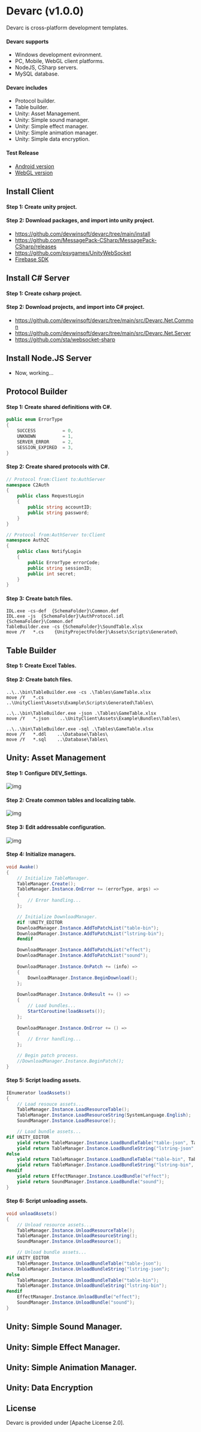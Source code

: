 # Devarc (v1.0.0)
Devarc is cross-platform development templates.

#### Devarc supports ####
- Windows development evironment.
- PC, Mobile, WebGL client platforms.
- NodeJS, CSharp servers.
- MySQL database.

#### Devarc includes ####
- Protocol builder.
- Table builder.
- Unity: Asset Management.
- Unity: Simple sound manager.
- Unity: Simple effect manager.
- Unity: Simple animation manager.
- Unity: Simple data encryption.

#### Test Release ####
- [Android version](http://ec2-52-78-42-13.ap-northeast-2.compute.amazonaws.com/devarc.apk)
- [WebGL version](https://ec2-52-78-42-13.ap-northeast-2.compute.amazonaws.com:3000/index.html)


## Install Client ##
#### Step 1: Create unity project. ####
#### Step 2: Download packages, and import into unity project. ####
  * https://github.com/devwinsoft/devarc/tree/main/install
  * https://github.com/MessagePack-CSharp/MessagePack-CSharp/releases
  * https://github.com/psygames/UnityWebSocket
  * [Firebase SDK](https://firebase.google.com/download/unity?hl=ko)
    

## Install C# Server ##
#### Step 1: Create csharp project. ####
#### Step 2: Download projects, and import into C# project. ####
  * https://github.com/devwinsoft/devarc/tree/main/src/Devarc.Net.Common
  * https://github.com/devwinsoft/devarc/tree/main/src/Devarc.Net.Server
  * https://github.com/sta/websocket-sharp

## Install Node.JS Server ##
  * Now, working...
## Protocol Builder ##
#### Step 1: Create shared definitions with C#. ####
```csharp
public enum ErrorType
{
    SUCCESS          = 0,
    UNKNOWN          = 1,
    SERVER_ERROR     = 2,
    SESSION_EXPIRED  = 3,
}
```
#### Step 2: Create shared protocols with C#. ####
```csharp
// Protocol from:Client to:AuthServer
namespace C2Auth
{
    public class RequestLogin
    {
        public string accountID;
        public string password;
    }
}

// Protocol from:AuthServer to:Client
namespace Auth2C
{
    public class NotifyLogin
    {
        public ErrorType errorCode;
        public string sessionID;
        public int secret;
    }
}
```
#### Step 3: Create batch files. ####
```
IDL.exe -cs-def  {SchemaFolder}\Common.def
IDL.exe -js  {SchemaFolder}\AuthProtocol.idl  {SchemaFolder}\Common.def
TableBuilder.exe -cs {SchemaFolder}\SoundTable.xlsx
move /Y   *.cs    {UnityProjectFolder}\Assets\Scripts\Generated\
```

## Table Builder ##

#### Step 1: Create Excel Tables. ####

#### Step 2: Create batch files. ####
```
..\..\bin\TableBuilder.exe -cs .\Tables\GameTable.xlsx
move /Y   *.cs    ..\UnityClient\Assets\Example\Scripts\Generated\Tables\

..\..\bin\TableBuilder.exe -json .\Tables\GameTable.xlsx
move /Y   *.json    ..\UnityClient\Assets\Example\Bundles\Tables\

..\..\bin\TableBuilder.exe -sql .\Tables\GameTable.xlsx
move /Y   *.ddl    ..\Database\Tables\
move /Y   *.sql    ..\Database\Tables\
```

## Unity: Asset Management ##

#### Step 1: Configure DEV_Settings. ####
![img](screenshot/example_settings.png)

#### Step 2: Create common tables and localizing table. ####
![img](screenshot/example_lstring.png)

#### Step 3: Edit addressable configuration. ####
![img](screenshot/example_addressable.png)

#### Step 4: Initialize managers. ####
```csharp
void Awake()
{
    // Initialize TableManager.
    TableManager.Create();
    TableManager.Instance.OnError += (errorType, args) =>
    {
        // Error handling...
    };

    // Initialize DownloadManager.
    #if !UNITY_EDITOR
    DownloadManager.Instance.AddToPatchList("table-bin");
    DownloadManager.Instance.AddToPatchList("lstring-bin");
    #endif

    DownloadManager.Instance.AddToPatchList("effect");
    DownloadManager.Instance.AddToPatchList("sound");
    
    DownloadManager.Instance.OnPatch += (info) =>
    {
        DownloadManager.Instance.BeginDownload();
    };
    
    DownloadManager.Instance.OnResult += () =>
    {
        // Load bundles...
        StartCoroutine(loadAssets());
    };
    
    DownloadManager.Instance.OnError += () =>
    {
        // Error handling...
    };

    // Begin patch process.
    //DownloadManager.Instance.BeginPatch();
}
```

#### Step 5: Script loading assets. ####
```csharp
IEnumerator loadAssets()
{
    // Load resouce assets...
    TableManager.Instance.LoadResourceTable();
    TableManager.Instance.LoadResourceString(SystemLanguage.English);
    SoundManager.Instance.LoadResource();

    // Load bundle assets...
#if UNITY_EDITOR
    yield return TableManager.Instance.LoadBundleTable("table-json", TableFormatType.JSON);
    yield return TableManager.Instance.LoadBundleString("lstring-json", TableFormatType.JSON, SystemLanguage.English);
#else
    yield return TableManager.Instance.LoadBundleTable("table-bin", TableFormatType.BIN);
    yield return TableManager.Instance.LoadBundleString("lstring-bin", TableFormatType.BIN, SystemLanguage.English);
#endif
    yield return EffectManager.Instance.LoadBundle("effect");
    yield return SoundManager.Instance.LoadBundle("sound");
}
```
#### Step 6: Script unloading assets. ####
```csharp
void unloadAssets()
{
    // Unload resource assets...
    TableManager.Instance.UnloadResourceTable();
    TableManager.Instance.UnloadResourceString();
    SoundManager.Instance.UnloadResource();

    // Unload bundle assets...
#if UNITY_EDITOR
    TableManager.Instance.UnloadBundleTable("table-json");
    TableManager.Instance.UnloadBundleString("lstring-json");
#else
    TableManager.Instance.UnloadBundleTable("table-bin");
    TableManager.Instance.UnloadBundleString("lstring-bin");
#endif
    EffectManager.Instance.UnloadBundle("effect");
    SoundManager.Instance.UnloadBundle("sound");
}
```

## Unity: Simple Sound Manager. ##
  
## Unity: Simple Effect Manager. ##

## Unity: Simple Animation Manager. ##

## Unity: Data Encryption ##

## License ##

Devarc is provided under [Apache License 2.0].


